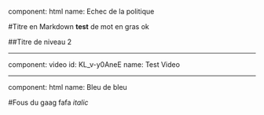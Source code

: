 component: html
name: Echec de la politique

#Titre en Markdown
**test** de mot en gras
ok

##Titre de niveau 2

* * *

component: video
id: KL_v-y0AneE
name: Test Video

* * *
component: html
name: Bleu de bleu

#Fous du gaag
fafa *italic*
